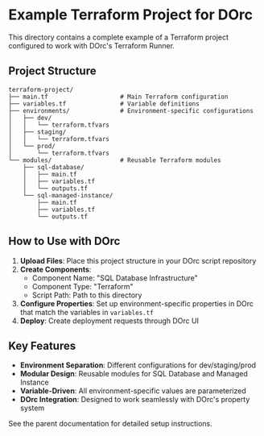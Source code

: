 # Example Terraform Project for DOrc

This directory contains a complete example of a Terraform project configured to work with DOrc's Terraform Runner.

## Project Structure

```
terraform-project/
├── main.tf                    # Main Terraform configuration
├── variables.tf               # Variable definitions
├── environments/              # Environment-specific configurations
│   ├── dev/
│   │   └── terraform.tfvars
│   ├── staging/
│   │   └── terraform.tfvars
│   └── prod/
│       └── terraform.tfvars
└── modules/                   # Reusable Terraform modules
    ├── sql-database/
    │   ├── main.tf
    │   ├── variables.tf
    │   └── outputs.tf
    └── sql-managed-instance/
        ├── main.tf
        ├── variables.tf
        └── outputs.tf
```

## How to Use with DOrc

1. **Upload Files**: Place this project structure in your DOrc script repository
2. **Create Components**: 
   - Component Name: "SQL Database Infrastructure"
   - Component Type: "Terraform"
   - Script Path: Path to this directory
3. **Configure Properties**: Set up environment-specific properties in DOrc that match the variables in `variables.tf`
4. **Deploy**: Create deployment requests through DOrc UI

## Key Features

- **Environment Separation**: Different configurations for dev/staging/prod
- **Modular Design**: Reusable modules for SQL Database and Managed Instance
- **Variable-Driven**: All environment-specific values are parameterized
- **DOrc Integration**: Designed to work seamlessly with DOrc's property system

See the parent documentation for detailed setup instructions.